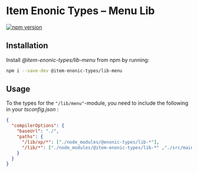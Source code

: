 # Item Enonic Types – Menu Lib

[![npm version](https://badge.fury.io/js/@item-enonic-types%2Flib-menu.svg)](https://badge.fury.io/js/@item-enonic-types%2Flib-menu)

## Installation

Install *@item-enonic-types/lib-menu* from npm by running:

```bash
npm i --save-dev @item-enonic-types/lib-menu
```

## Usage

To the types for the `"/lib/menu"`-module, you need to include the following in your *tsconfig.json* :

```json
{
  "compilerOptions": {
    "baseUrl": "./",
    "paths": {
      "/lib/xp/*": ["./node_modules/@enonic-types/lib-*"],
      "/lib/*": ["./node_modules/@item-enonic-types/lib-*" ,"./src/main/resources/lib/*"]
    }
  }
}
```
